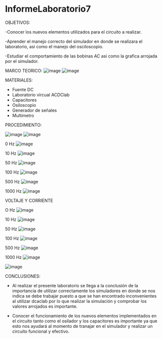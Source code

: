 # InformeLaboratorio7

OBJETIVOS:

-Conocer los nuevos elementos utilizados para el circuito a realizar.

-Aprender el manejo correcto del simulador en donde se realizara el laboratorio, asi como el manejo del osciloscopio.

-Estudiar el comportamiento de las bobinas AC asi como la grafica arrojada por el simulador.

MARCO TEORICO:
![image](https://user-images.githubusercontent.com/116833736/218151915-e46cf9b0-5137-4562-b0b8-477a2bd982df.png)
![image](https://user-images.githubusercontent.com/116833736/218151948-8ee61a9d-2d0e-4204-b7fe-898953ea01d3.png)

MATERIALES:

* Fuente DC
* Laboratorio vircual ACDClab 
* Capacitores
* Osiloscopio 
* Generador de señales
* Multimetro

PROCEDIMIENTO:

![image](https://user-images.githubusercontent.com/116833736/218152217-a36f5c9d-8d2f-46a9-8127-b4826ceefc81.png)
![image](https://user-images.githubusercontent.com/116833736/218153194-55cc4f3c-f13a-4d89-a223-0f284ed189f3.png)

0 Hz
![image](https://user-images.githubusercontent.com/116833736/218152272-ce5bdc94-bd0c-446d-9586-d35a76b0ea16.png)

10 Hz
![image](https://user-images.githubusercontent.com/116833736/218152463-a7500def-67ac-4087-bb58-3a95ca7dbf73.png)

50 Hz
![image](https://user-images.githubusercontent.com/116833736/218152485-df7dcbe5-5e9b-4f41-a28a-a0ef6e18a8e6.png)

100 Hz
![image](https://user-images.githubusercontent.com/116833736/218152516-530052c1-7033-49b9-829d-962a14c52e4d.png)

500 Hz
![image](https://user-images.githubusercontent.com/116833736/218152548-082c3959-7128-412a-8ff3-67cc0d88cfc0.png)

1000 Hz
![image](https://user-images.githubusercontent.com/116833736/218152574-768b5bab-01fe-47fe-9fc5-9ff8fb6e0eef.png)

VOLTAJE Y CORRIENTE 

O Hz
![image](https://user-images.githubusercontent.com/116833736/218153039-cc1bfd85-bf32-4d21-85c2-757940ff5e52.png)

10 Hz
![image](https://user-images.githubusercontent.com/116833736/218153054-2a7d59ac-3c22-4c4a-a99c-979fc854ad6b.png)

50 Hz
![image](https://user-images.githubusercontent.com/116833736/218153077-bed8e87f-86e6-4084-a5e6-9f4883731784.png)

100 Hz
![image](https://user-images.githubusercontent.com/116833736/218153091-a77218ba-622b-4fb5-9a68-ef06d50149e9.png)

500 Hz
![image](https://user-images.githubusercontent.com/116833736/218153109-f7cb9e26-751a-4587-a4e8-3fd862ddcf45.png)

1000 Hz
![image](https://user-images.githubusercontent.com/116833736/218153122-5ee64a1a-7693-40bd-a240-c2d4ea9b1a6a.png)

![image](https://user-images.githubusercontent.com/116833736/218153473-5ccf9ea9-165b-41e0-8a3b-013e30380e31.png)

CONCLUSIONES:

* Al realizar el presente laboratorio se llega a la conclusión de la importancia de utilizar correctamente los simuladores en donde se nos indica se debe trabajar puesto a que se han encontrado inconvenientes al utilizar dcaclab por lo que realizar la simulación y comprobar los valores arrojados es importante. 

* Conocer el funcionamiento de los nuevos elementos implementados en el circuito tanto como el osilador y los capacitores es importante ya que esto nos ayudará al momento de tranajar en el simulador y realizar un circuito funcional y efectivo.

